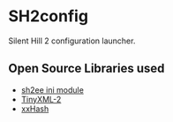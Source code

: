 # SH2config
 Silent Hill 2 configuration launcher.

## Open Source Libraries used
- [sh2ee ini module](https://github.com/elishacloud/Silent-Hill-2-Enhancements)
- [TinyXML-2](https://github.com/leethomason/tinyxml2)
- [xxHash](https://github.com/Cyan4973/xxHash)
